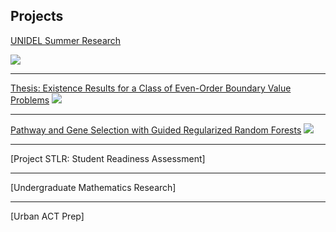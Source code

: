 ## Projects

[UNIDEL Summer Research](/sample_page)

<img src="images/dummy_thumbnail.jpg?raw=true"/>

---

[Thesis: Existence Results for a Class of Even-Order Boundary Value Problems](/pdf/sample_presentation.pdf)
<img src="images/dummy_thumbnail.jpg?raw=true"/>

---

[Pathway and Gene Selection with Guided Regularized Random Forests](http://example.com/)
<img src="images/dummy_thumbnail.jpg?raw=true"/>

---

[Project STLR: Student Readiness Assessment]

---

[Undergraduate Mathematics Research]

---

[Urban ACT Prep]
